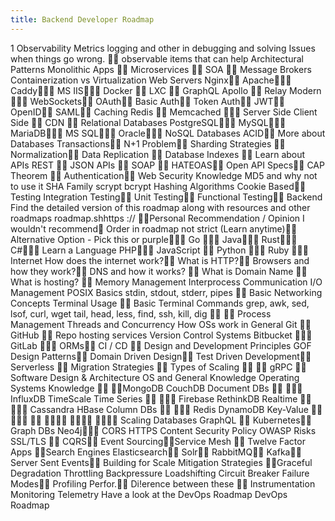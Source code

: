 ```yaml
---
title: Backend Developer Roadmap
---
```



1
Observability
Metrics logging and other
in debugging and solving
Issues when things go wrong.

observable items that can help
Architectural Patterns Monolithic Apps 
Microservices 
SOA 
Message Brokers Containerization vs Virtualization
Web Servers
Nginx
Apache
Caddy
MS IIS
Docker 
LXC 
GraphQL Apollo 
Relay Modern 
WebSockets
OAuth
Basic Auth
Token Auth
JWT
OpenID
SAML
Caching
Redis 
Memcached 
Server Side
Client Side 
CDN 
Relational Databases
PostgreSQL
MySQL
MariaDB
MS SQL
Oracle
NoSQL Databases
ACID
More about Databases
Transactions
N+1 Problem
Sharding Strategies 
Normalization
Data Replication 
Database Indexes 
Learn about APIs
REST 
JSON APIs 
SOAP 
HATEOAS
Open API Specs
CAP Theorem 
Authentication
Web Security Knowledge MD5 and why not to use it
SHA Family
scrypt bcrypt
Hashing Algorithms
Cookie Based
Testing
Integration Testing
Unit Testing
Functional Testing
Backend
Find the detailed version of this roadmap
along with resources and other roadmaps
roadmap.shhttps ://
Personal Recommendation / Opinion
I wouldn't recommend
Order in roadmap not strict (Learn anytime)
Alternative Option - Pick this or purple
Go 
Java
Rust
C#
Learn a Language
PHP
JavaScript 
Python 
Ruby 
Internet
How does the internet work?
What is HTTP?
Browsers and how they work?
DNS and how it works? 
What is Domain Name 
What is hosting? 
Memory Management
Interprocess Communication
I/O Management
POSIX Basics
stdin, stdout, stderr, pipes 
Basic Networking Concepts
Terminal Usage 
Basic Terminal Commands
grep, awk, sed, lsof, curl, wget
tail, head, less, find, ssh, kill, dig 

Process Management
Threads and Concurrency
How OSs work in General
Git 
GitHub

Repo hosting services
Version Control Systems
Bitbucket 
GitLab 
ORMs
CI / CD 
Design and Development Principles
GOF Design Patterns
Domain Driven Design
Test Driven Development
Serverless 
Migration Strategies 
Types of Scaling 

gRPC 
Software Design & Architecture
OS and General Knowledge
Operating Systems Knowledge

MongoDB
CouchDB
Document DBs


InfluxDB
TimeScale
Time Series


Firebase
RethinkDB
Realtime


Cassandra
HBase
Column DBs


Redis
DynamoDB
Key-Value






Scaling Databases
GraphQL 
Kubernetes
Graph DBs
Neo4j
CORS
HTTPS
Content Security Policy
OWASP Risks
SSL/TLS

CQRS
Event SourcingService Mesh 
Twelve Factor Apps Search Engines
Elasticsearch
Solr
RabbitMQ
Kafka
Server Sent Events
Building for Scale
Mitigation Strategies
Graceful Degradation
Throttling
Backpressure
Loadshifting
Circuit Breaker
Failure Modes
Profiling Perfor.
Di!erence between these

Instrumentation
Monitoring
Telemetry
Have a look at the DevOps Roadmap
DevOps Roadmap
